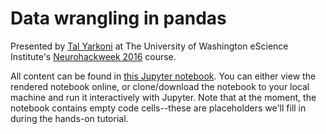 # Data wrangling in pandas

Presented by [Tal Yarkoni](http://github.com/tyarkoni) at The University of Washington eScience Institute's [Neurohackweek 2016](https://neurohackweek.github.io/nhw2016/) course.

All content can be found in [this Jupyter notebook](data-wrangling-in-pandas.ipynb). You can either view the rendered notebook online, or clone/download the notebook to your local machine and run it interactively with Jupyter. Note that at the moment, the notebook contains empty code cells--these are placeholders we'll fill in during the hands-on tutorial.